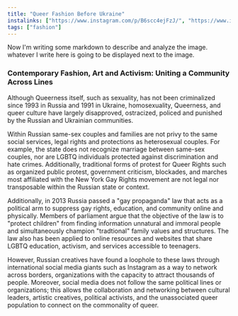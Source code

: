 ```yaml
---
title: "Queer Fashion Before Ukraine"
instalinks: ["https://www.instagram.com/p/B6scc4ejFzJ/", "https://www.instagram.com/p/CLUBQZknOVc/", "https://www.instagram.com/p/CXOqKRFrQMF/", "https://www.instagram.com/p/B6vr2ZQjYJq/", "https://www.instagram.com/p/BYvEqoUAqBc/?hl=en", "https://www.instagram.com/p/B8tjuYzBUZL/"]
tags: ["fashion"]
---
```


Now I'm writing some markdown to describe and analyze the image.  whatever I write here is going to be displayed next to the image.

### Contemporary Fashion, Art and Activism: Uniting a Community Across Lines 
Although Queerness itself, such as sexuality, has not been criminalized since 1993 in Russia and 1991 in Ukraine, homosexuality, Queerness, and queer culture have largely disapproved, ostracized, policed and punished by the Russian and Ukrainian communities. 

Within Russian same-sex couples and families are not privy to the same social services, legal rights and protections as heterosexual couples. For example, the state does not recognize marriage between same-sex couples, nor are LGBTQ individuals protected against discrimination and hate crimes. Additionally, traditional forms of protest for Queer Rights such as organized public protest, government criticism, blockades, and marches most affiliated with the New York Gay Rights movement are not legal nor transposable within the Russian state or context. 

Additionally, in 2013 Russia passed a "gay propaganda" law that acts as a political arm to suppress gay rights, education, and community online and physically. Members of parliament argue that the objective of the law is to "protect children" from finding information unnatural and immoral people and simultaneously champion "tradtional" family values and structures. The law also has been applied to online resources and websites that share LGBTQ education, activism, and services accessible to teenagers. 

However, Russian creatives have found a loophole to these laws through international social media giants such as Instagram as a way to network across borders, organizations with the capacity to attract thousands of people. Moreover, social media does not follow the same political lines or organizations; this allows the collaboration and networking between cultural leaders, artistic creatives, political activists, and the unassociated queer population to connect on the commonality of queer.